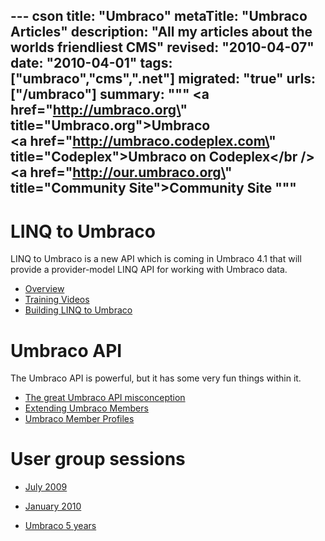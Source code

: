 --- cson
title: "Umbraco"
metaTitle: "Umbraco Articles"
description: "All my articles about the worlds friendliest CMS"
revised: "2010-04-07"
date: "2010-04-01"
tags: ["umbraco","cms",".net"]
migrated: "true"
urls: ["/umbraco"]
summary: """
<a href=\"http://umbraco.org\" title=\"Umbraco.org\">Umbraco</a><br />
<a href=\"http://umbraco.codeplex.com\" title=\"Codeplex\">Umbraco on Codeplex</a></br />
<a href=\"http://our.umbraco.org\" title=\"Community Site\">Community Site</a>
"""
---
# LINQ to Umbraco

LINQ to Umbraco is a new API which is coming in Umbraco 4.1 that will provide a provider-model LINQ API for working with Umbraco data.

* [Overview][1]
* [Training Videos][2]
* [Building LINQ to Umbraco][3]

# Umbraco API

The Umbraco API is powerful, but it has some very fun things within it.

* [The great Umbraco API misconception][4]
* [Extending Umbraco Members][8]
* [Umbraco Member Profiles][9]

# User group sessions

* [July 2009][5]
* [January 2010][6]
* [Umbraco 5 years][7]


  [1]: /linq-to-umbraco-overview
  [2]: /training-videos
  [3]: /building-linq-to-umbraco
  [4]: /the-great-umbraco-api-misconception
  [5]: /umbraco-auspac-july-2009
  [6]: /umbraco-auspac-january-2010
  [7]: /umbraco-5-years
  [8]: /extending-umbraco-members
  [9]: /umbraco-members-profiles

